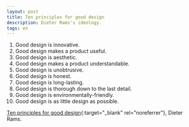 ```yaml
---
layout: post
title: Ten principles for good design
description: Dieter Rams's ideology.
tags: en
---
```


1. Good design is innovative.
2. Good design makes a product useful.
3. Good design is aesthetic.
4. Good design makes a product understandable.
5. Good design is unobtrusive.
6. Good design is honest.
7. Good design is long-lasting.
8. Good design is thorough down to the last detail.
9. Good design is environmentally-friendly.
10. Good design is as little design as possible.

[Ten principles for good design][1]{:target="_blank" rel="noreferrer"}, Dieter Rams.


[1]: https://www.vitsoe.com/gb/about/good-design
